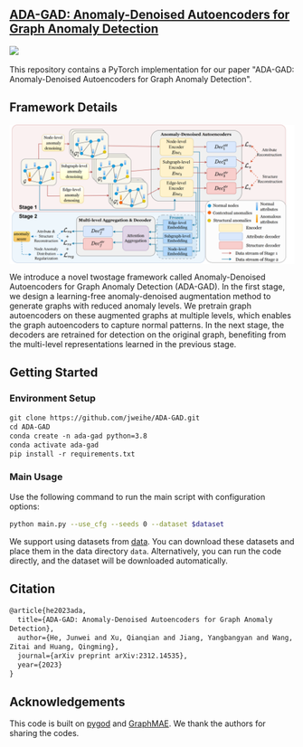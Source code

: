 ## [ADA-GAD: Anomaly-Denoised Autoencoders for Graph Anomaly Detection](https://arxiv.org/abs/2312.14535)
[comment]: <> ([Paper]&#40;https://arxiv.org/abs/2312.14535&#41)
<a href="https://arxiv.org/abs/2312.14535"><img src="https://img.shields.io/badge/arXiv-2312.14535-b31b1b.svg" height=18></a>

This repository contains a PyTorch implementation for our paper "ADA-GAD: Anomaly-Denoised Autoencoders for Graph Anomaly Detection".

## Framework Details

<div style="display: flex; justify-content: center;">
    <img src="./main_photo.png" alt="Framework Details" width="600"/>
</div>



We introduce a novel twostage framework called Anomaly-Denoised Autoencoders for Graph Anomaly Detection (ADA-GAD). In the first stage, we design a learning-free anomaly-denoised augmentation method to generate graphs with reduced anomaly levels. We pretrain graph autoencoders on these augmented graphs at multiple levels, which enables the graph autoencoders to capture normal patterns. In the next stage, the decoders are retrained for detection on the original graph, benefiting from the multi-level representations learned in the previous stage.

## Getting Started

### Environment Setup

```shell
git clone https://github.com/jweihe/ADA-GAD.git
cd ADA-GAD
conda create -n ada-gad python=3.8
conda activate ada-gad
pip install -r requirements.txt
```

### Main Usage

Use the following command to run the main script with configuration options:

```bash
python main.py --use_cfg --seeds 0 --dataset $dataset
```
We support using datasets from [data](https://github.com/pygod-team/data). You can download these datasets and place them in the data directory `data`. 
Alternatively, you can run the code directly, and the dataset will be downloaded automatically.

## Citation

```
@article{he2023ada,
  title={ADA-GAD: Anomaly-Denoised Autoencoders for Graph Anomaly Detection},
  author={He, Junwei and Xu, Qianqian and Jiang, Yangbangyan and Wang, Zitai and Huang, Qingming},
  journal={arXiv preprint arXiv:2312.14535},
  year={2023}
}
```

## Acknowledgements

This code is built on [pygod](https://github.com/pygod-team/pygod) and [GraphMAE](https://github.com/THUDM/GraphMAE). We thank the authors for sharing the codes.